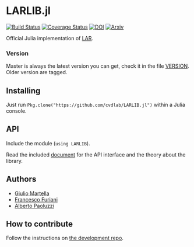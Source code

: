 # LARLIB.jl

[![Build Status](https://travis-ci.org/cvdlab/LARLIB.jl.svg?branch=master)](https://travis-ci.org/cvdlab/LARLIB.jl)
[![Coverage Status](https://coveralls.io/repos/github/cvdlab/LARLIB.jl/badge.svg?branch=master)](https://coveralls.io/github/cvdlab/LARLIB.jl?branch=master)
[![DOI](https://zenodo.org/badge/doi/10.1016/j.cad.2013.08.044.svg)](http://dx.doi.org/10.1016/j.cad.2013.08.044)
[![Arxiv](http://img.shields.io/badge/Arxiv-1704.00142-b31b1b.svg)](https://arxiv.org/abs/1704.00142)

Official Julia implementation of [LAR](http://dx.doi.org/10.1016/j.cad.2013.08.044).

### Version
Master is always the latest version you can get, check it in the file [VERSION](https://github.com/cvdlab/LARLIB.jl/blob/master/VERSION). Older version are tagged.

## Installing

Just run `Pkg.clone("https://github.com/cvdlab/LARLIB.jl")` within a Julia console.

## API

Include the module (`using LARLIB`).

Read the included [document](https://github.com/cvdlab/LARLIB.jl/blob/master/doc/book.pdf) for the API interface and the theory about the library.

## Authors
* [Giulio Martella](https://github.com/giuliom95)
* [Francesco Furiani](https://github.com/furio)
* [Alberto Paoluzzi](https://github.com/apaoluzzi)

## How to contribute

Follow the instructions on [the development repo](https://github.com/cvdlab/larlib-literate).